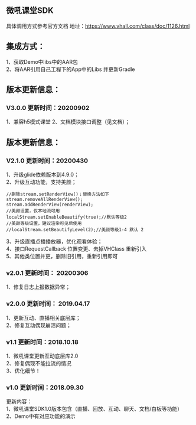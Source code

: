 ## 微吼课堂SDK  
具体调用方式参考官方文档  地址：https://www.vhall.com/class/doc/1126.html

## 集成方式：

1、获取Demo中libs中的AAR包  
2、将AAR引用自己工程下的App中的Libs 并更新Gradle

## 版本更新信息：
### V3.0.0 更新时间：20200902
1、兼容h5模式课堂
2、文档模块接口调整（见文档）；

## 版本更新信息：
### V2.1.0 更新时间：20200430
1、升级glide依赖版本到4.9.0；   
2、升级互动功能，支持美颜；  
   
```
//删除stream.setRenderView()；替换方法如下
stream.removeAllRenderView();
stream.addRenderView(renderView);
//美颜设置，仅本地流可用
localStream.setEnableBeautify(true);//默认等级2
//美颜等级设置，建议渲染可见后使用
//localStream.setBeautifyLevel(2);//美颜等级1-4 默认 2
```  
3、升级直播点播播放器，优化观看体验；   
4、接口RequestCallback 位置变更、去掉VHClass 重新引入   
5、其他类位置并更，删除旧引用，重新引用即可


### v2.0.1 更新时间： 20200306
1、修复日志上报数据异常；

### v2.0.0 更新时间： 2019.04.17    
1、更新互动、直播相关底层库；  
2、修复互动偶现崩溃问题；  


### v1.1 更新时间：2018.10.18  
1、微吼课堂更新互动底层库2.0   
2、修复偶现不能拉流的情况  
3、优化细节！

### v1.0 更新时间：2018.09.30

更新内容：  
1、微吼课堂SDK1.0版本包含（直播、回放、互动、聊天、文档/白板等功能）  
2、Demo中有对应功能的演示





